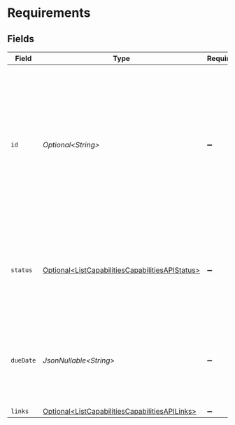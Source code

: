 # Requirements


## Fields

| Field                                                                                                                                                                                              | Type                                                                                                                                                                                               | Required                                                                                                                                                                                           | Description                                                                                                                                                                                        | Example                                                                                                                                                                                            |
| -------------------------------------------------------------------------------------------------------------------------------------------------------------------------------------------------- | -------------------------------------------------------------------------------------------------------------------------------------------------------------------------------------------------- | -------------------------------------------------------------------------------------------------------------------------------------------------------------------------------------------------- | -------------------------------------------------------------------------------------------------------------------------------------------------------------------------------------------------- | -------------------------------------------------------------------------------------------------------------------------------------------------------------------------------------------------- |
| `id`                                                                                                                                                                                               | *Optional\<String>*                                                                                                                                                                                | :heavy_minus_sign:                                                                                                                                                                                 | The name of this requirement, referring to the task to be fulfilled by the organization<br/>to enable or re-enable the capability. The name is unique among other requirements<br/>of the same capability. | legal-representatives                                                                                                                                                                              |
| `status`                                                                                                                                                                                           | [Optional\<ListCapabilitiesCapabilitiesAPIStatus>](../../models/operations/ListCapabilitiesCapabilitiesAPIStatus.md)                                                                               | :heavy_minus_sign:                                                                                                                                                                                 | The status of the requirement depends on its due date.<br/>If no due date is given, the status will be `requested`.                                                                                | past-due                                                                                                                                                                                           |
| `dueDate`                                                                                                                                                                                          | *JsonNullable\<String>*                                                                                                                                                                            | :heavy_minus_sign:                                                                                                                                                                                 | Due date until the requirement must be fulfilled, if any. The date is shown in ISO-8601 format.                                                                                                    | 2024-01-01T12:00:00+00:00                                                                                                                                                                          |
| `links`                                                                                                                                                                                            | [Optional\<ListCapabilitiesCapabilitiesAPILinks>](../../models/operations/ListCapabilitiesCapabilitiesAPILinks.md)                                                                                 | :heavy_minus_sign:                                                                                                                                                                                 | N/A                                                                                                                                                                                                |                                                                                                                                                                                                    |
